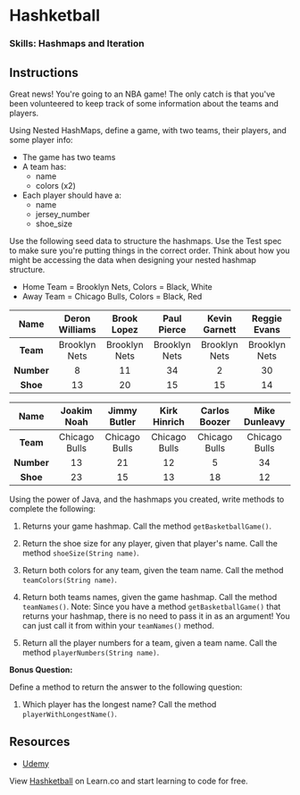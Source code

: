 

# Hashketball

### Skills: Hashmaps and Iteration

## Instructions

Great news! You're going to an NBA game! The only catch is that you've been volunteered to keep track of some information about the teams and players.  

Using Nested HashMaps, define a game, with two teams, their players, and some player info:

* The game has two teams
* A team has:
  * name
  * colors (x2)
* Each player should have a:
  * name
  * jersey_number
  * shoe_size

Use the following seed data to structure the hashmaps.  Use the Test spec to make sure you're putting things in the correct order. Think about how you might be accessing the data when designing your nested hashmap structure.

* Home Team = Brooklyn Nets, Colors = Black, White
* Away Team = Chicago Bulls, Colors = Black, Red

| **Name**           | Deron Williams| Brook Lopez  | Paul Pierce  | Kevin Garnett | Reggie Evans  |
|:------------------:|:-------------:|:------------:|:------------:|:-------------:|:-------------:|
| **Team**           | Brooklyn Nets | Brooklyn Nets| Brooklyn Nets| Brooklyn Nets | Brooklyn Nets |
| **Number**         | 8             | 11           | 34           | 2             | 30            |
| **Shoe**           | 13            | 20           | 15           | 15            | 14            |



| **Name**           | Joakim Noah   | Jimmy Butler | Kirk Hinrich | Carlos Boozer | Mike Dunleavy |
|:------------------:|:-------------:|:------------:|:------------:|:-------------:|:-------------:|
| **Team**           | Chicago Bulls | Chicago Bulls| Chicago Bulls| Chicago Bulls | Chicago Bulls |
| **Number**         | 13            | 21           | 12           | 5             | 34            |
| **Shoe**           | 23            | 15           | 13           | 18            | 12            |


Using the power of Java, and the hashmaps you created, write methods to complete the following:

1. Returns your game hashmap. Call the method `getBasketballGame()`.

2. Return the shoe size for any player, given that player's name. Call the method `shoeSize(String name)`.

3. Return both colors for any team, given the team name. Call the method `teamColors(String name)`.

4. Return both teams names, given the game hashmap. Call the method `teamNames()`. Note: Since you have a method `getBasketballGame()` that
returns your hashmap, there is no need to pass it in as an argument! You can just call it from within your `teamNames()` method.

6. Return all the player numbers for a team, given a team name. Call the method `playerNumbers(String name)`.


**Bonus Question:**

Define a method to return the answer to the following question:

1. Which player has the longest name? Call the method `playerWithLongestName()`.

## Resources
* [Udemy](https://www.udemy.com/java-tutorial/#/lecture/161682)
<p data-visibility='hidden'>View <a href='https://learn.co/lessons/Android-Hashketball' title='Hashketball'>Hashketball</a> on Learn.co and start learning to code for free.</p>
